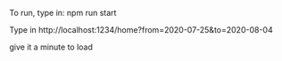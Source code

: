 To run, type in: npm run start

Type in http://localhost:1234/home?from=2020-07-25&to=2020-08-04

give it a minute to load


